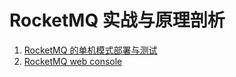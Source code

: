 # RocketMQ 实战与原理剖析
1. [RocketMQ 的单机模式部署与测试](https://github.com/PansonPanson/rocketmq-in-action/blob/main/doc/how-to-use.md)
2. [RocketMQ web console](https://github.com/PansonPanson/rocketmq-in-action/blob/main/doc/rocketmq-console.md)